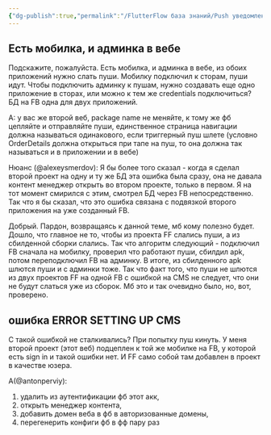 ```yaml
---
{"dg-publish":true,"permalink":"/FlutterFlow база знаний/Push уведомления/Проблемы с push/","created":"2024-11-27T15:42:22.391-03:00","updated":"2024-11-29T16:15:16.393-03:00"}
---
```



## Есть мобилка, и админка в вебе
Подскажите, пожалуйста. Есть мобилка, и админка в вебе, из обоих приложений нужно слать пуши. Мобилку подключил к сторам, пуши идут.
Чтобы подключить админку к пушам, нужно создавать еще одно приложение в сторах, или можно к тем же credentials подключиться? БД на FB одна для двух приложений.

A: у вас же второй веб, package name не меняйте, к тому же фб цепляйте и отправляйте пуши, единственное страница навигации должна называться одинакового, если триггерный пуш шлете (условно OrderDetails должна открыться при тапе на пуш, то она должна так называться и в приложении и в вебе)

Нюанс (@alexeysmerdov): Я бы более того сказал - когда я сделал второй проект на одну и ту же БД эта ошибка была сразу, она не давала контент менеджер открыть во втором проекте, только в первом. Я на тот момент смирился с этим, смотрел БД через FB непосредственно. Так что я бы сказал, что это ошибка связана с подвязкой второго приложения на уже созданный FB.

Добрый. Пардон, возвращаясь к данной теме, мб кому полезно будет. Дошло, что главное не то, чтобы из проекта FF слались пуши, а из сбилденной сборки слались. Так что алгоритм следующий - подключил FB сначала на мобилку, проверил что работают пуши, сбилдил apk, потом переподключил FB на админку. 
В итоге, из сбилденного apk шлются пуши и с админки тоже.
Так что факт того, что пуши не шлются из двух проектов FF на одной FB с ошибкой на CMS не следует, что они не будут слаться уже из сборок.
Мб это и так очевидно было, но, вот, проверено.


## ошибка ERROR SETTING UP CMS
C такой ошибкой не сталкивались? При попытку пуш кинуть.
У меня второй проект (этот веб) подцеплен к той же мобилке на FB, у которой есть sign in и такой ошибки нет.
И FF само собой там добавлен в проект в качестве юзера.

A(@antonperviy): 
1. удалить из аутентификации фб этот акк, 
2. открыть менеджер контента, 
3. добавить домен веба в фб в авторизованные домены, 
4. перегенерить конфиги фб в фф пару раз


